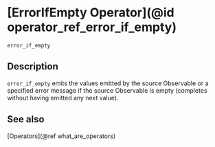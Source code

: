# [ErrorIfEmpty Operator](@id operator_ref_error_if_empty)

```@docs
error_if_empty
```

## Description

`error_if_empty` emits the values emitted by the source Observable or a specified error message if the source Observable is empty (completes without having emitted any next value).

## See also

[Operators](@ref what_are_operators)
